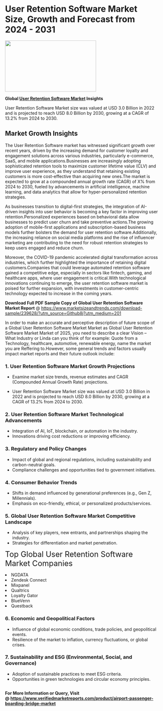 <H1>User Retention Software Market Size, Growth and Forecast from 2024 - 2031</H1><img class="aligncenter size-medium wp-image-584254" src="https://thirdeyenews.in/wp-content/uploads/2024/09/Global-Market-Research-300x168.jpeg" alt="" width="300" height="168" /><p><strong>Global&nbsp;<a href="https://www.marketsizeandtrends.com/download-sample/239628/?utm_source=Github8j?utm_medium=201">User Retention Software Market</a> Insights</strong></p><p>User Retention Software Market size was valued at USD 3.0 Billion in 2022 and is projected to reach USD 8.0 Billion by 2030, growing at a CAGR of 13.2% from 2024 to 2030.</p><p><h2>Market Growth Insights</h2> <p>The User Retention Software market has witnessed significant growth over recent years, driven by the increasing demand for customer loyalty and engagement solutions across various industries, particularly e-commerce, SaaS, and mobile applications.Businesses are increasingly adopting sophisticated retention tools to maximize customer lifetime value (CLV) and improve user experience, as they understand that retaining existing customers is more cost-effective than acquiring new ones.The market is expected to grow at a compounded annual growth rate (CAGR) of X% from 2024 to 2030, fueled by advancements in artificial intelligence, machine learning, and data analytics that allow for hyper-personalized retention strategies.</p> <p>As businesses transition to digital-first strategies, the integration of AI-driven insights into user behavior is becoming a key factor in improving user retention.Personalized experiences based on behavioral data allow businesses to predict user churn and take preventive actions.The growing adoption of mobile-first applications and subscription-based business models further bolsters the demand for user retention software.Additionally, the increasing reliance on social media platforms and the rise of influencer marketing are contributing to the need for robust retention strategies to keep users engaged and reduce churn.</p> <p>Moreover, the COVID-19 pandemic accelerated digital transformation across industries, which further highlighted the importance of retaining digital customers.Companies that could leverage automated retention software gained a competitive edge, especially in sectors like fintech, gaming, and healthcare apps, where user engagement is critical.With technological innovations continuing to emerge, the user retention software market is poised for further expansion, with investments in customer-centric technology expected to increase in the coming years.</p> <p><span class=""><strong>Download Full PDF Sample Copy of Global User Retention Software Market Report</strong> @ <a href="https://www.marketsizeandtrends.com/download-sample/239628/?utm_source=Github8j?utm_medium=201" target="_blank">https://www.marketsizeandtrends.com/download-sample/239628/?utm_source=Github8j?utm_medium=201</a></span></p><p>In order to make an accurate and perceptive description of future scope of a Global&nbsp;User Retention Software Market Market as Global&nbsp;User Retention Software Market Market of 2025, you need to describe a clear Vision &ndash; What Industry or Linda can you think of for example: Quote from a Technology, healthcare, automotive, renewable energy, name the market you are Reffering to.However, some general trends and factors usually impact market reports and their future outlook include:</p><h3>1.&nbsp;<strong>User Retention Software Market Growth Projections</strong></h3><ul><li>Examine market size trends, revenue estimates and CAGR (Compounded Annual Growth Rate) projections.</li><li><p>User Retention Software Market size was valued at USD 3.0 Billion in 2022 and is projected to reach USD 8.0 Billion by 2030, growing at a CAGR of 13.2% from 2024 to 2030.</p></li></ul><h3>2.&nbsp;<strong>User Retention Software Market Technological Advancements</strong></h3><ul><li>Integration of AI, IoT, blockchain, or automation in the industry.</li><li>Innovations driving cost reductions or improving efficiency.</li></ul><h3>3.&nbsp;<strong>Regulatory and Policy Changes</strong></h3><ul><li>Impact of global and regional regulations, including sustainability and carbon-neutral goals.</li><li>Compliance challenges and opportunities tied to government initiatives.</li></ul><h3>4.&nbsp;<strong>Consumer Behavior Trends</strong></h3><ul><li>Shifts in demand influenced by generational preferences (e.g., Gen Z, Millennials).</li><li>Emphasis on eco-friendly, ethical, or personalized products/services.</li></ul><h3>5.&nbsp;<strong>Global User Retention Software Market Competitive Landscape</strong></h3><ul><li>Analysis of key players, new entrants, and partnerships shaping the industry.</li><li>Strategies for differentiation and market penetration.</li></ul><p data-pm-slice="1 1 []"><span style="color: inherit; font-family: inherit; font-size: 25px;">Top Global User Retention Software Market Companies</span></p><div class="" data-test-id=""><p><li>NGDATA</li><li> Zendesk Connect</li><li> Mixpanel</li><li> Qualtrics</li><li> Loyalty Gator</li><li> BlueVenn</li><li> Questback</li></p></div><h3>6.&nbsp;<strong>Economic and Geopolitical Factors</strong></h3><ul><li>Influence of global economic conditions, trade policies, and geopolitical events.</li><li>Resilience of the market to inflation, currency fluctuations, or global crises.</li></ul><h3>7.&nbsp;<strong>Sustainability and ESG (Environmental, Social, and Governance)</strong></h3><ul><li>Adoption of sustainable practices to meet ESG criteria.</li><li>Opportunities in green technologies and circular economy principles.</li></ul><h2><strong style="font-size: 14px;">For More Information or Query, Visit @&nbsp;</strong><a style="background-color: #ffffff; font-size: 14px;" href="https://www.marketsizeandtrends.com/report/user-retention-software-market/" target="_blank">https://www.verifiedmarketreports.com/product/airport-passenger-boarding-bridge-market</a></h2>